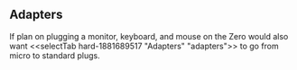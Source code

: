 ## Adapters

If plan on plugging a monitor, keyboard, and mouse on the Zero would also want <<selectTab hard-1881689517 "Adapters" "adapters">> to go from micro to standard plugs.
